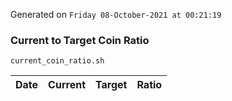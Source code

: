 Generated on `Friday 08-October-2021 at 00:21:19`

### Current to Target Coin Ratio
`current_coin_ratio.sh`

Date|Current|Target|Ratio
---|---|---|---
